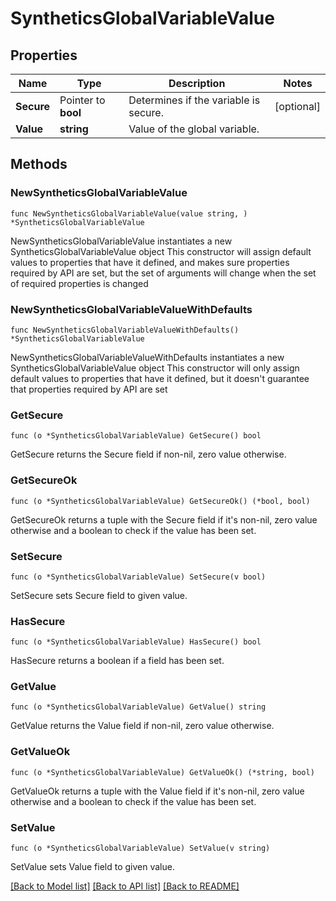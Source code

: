 # SyntheticsGlobalVariableValue

## Properties

Name | Type | Description | Notes
------------ | ------------- | ------------- | -------------
**Secure** | Pointer to **bool** | Determines if the variable is secure. | [optional] 
**Value** | **string** | Value of the global variable. | 

## Methods

### NewSyntheticsGlobalVariableValue

`func NewSyntheticsGlobalVariableValue(value string, ) *SyntheticsGlobalVariableValue`

NewSyntheticsGlobalVariableValue instantiates a new SyntheticsGlobalVariableValue object
This constructor will assign default values to properties that have it defined,
and makes sure properties required by API are set, but the set of arguments
will change when the set of required properties is changed

### NewSyntheticsGlobalVariableValueWithDefaults

`func NewSyntheticsGlobalVariableValueWithDefaults() *SyntheticsGlobalVariableValue`

NewSyntheticsGlobalVariableValueWithDefaults instantiates a new SyntheticsGlobalVariableValue object
This constructor will only assign default values to properties that have it defined,
but it doesn't guarantee that properties required by API are set

### GetSecure

`func (o *SyntheticsGlobalVariableValue) GetSecure() bool`

GetSecure returns the Secure field if non-nil, zero value otherwise.

### GetSecureOk

`func (o *SyntheticsGlobalVariableValue) GetSecureOk() (*bool, bool)`

GetSecureOk returns a tuple with the Secure field if it's non-nil, zero value otherwise
and a boolean to check if the value has been set.

### SetSecure

`func (o *SyntheticsGlobalVariableValue) SetSecure(v bool)`

SetSecure sets Secure field to given value.

### HasSecure

`func (o *SyntheticsGlobalVariableValue) HasSecure() bool`

HasSecure returns a boolean if a field has been set.

### GetValue

`func (o *SyntheticsGlobalVariableValue) GetValue() string`

GetValue returns the Value field if non-nil, zero value otherwise.

### GetValueOk

`func (o *SyntheticsGlobalVariableValue) GetValueOk() (*string, bool)`

GetValueOk returns a tuple with the Value field if it's non-nil, zero value otherwise
and a boolean to check if the value has been set.

### SetValue

`func (o *SyntheticsGlobalVariableValue) SetValue(v string)`

SetValue sets Value field to given value.



[[Back to Model list]](../README.md#documentation-for-models) [[Back to API list]](../README.md#documentation-for-api-endpoints) [[Back to README]](../README.md)


